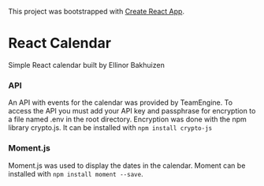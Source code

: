 This project was bootstrapped with [Create React App](https://github.com/facebook/create-react-app).

# React Calendar
Simple React calendar built by Ellinor Bakhuizen

### API
An API with events for the calendar was provided by TeamEngine. To access the API you must add your API key and passphrase for encryption to a file named .env in the root directory. Encryption was done with the npm library crypto.js. It can be installed with ``npm install crypto-js``

### Moment.js
Moment.js was used to display the dates in the calendar. Moment can be installed with ``npm install moment --save``.
